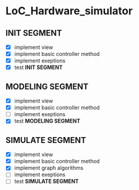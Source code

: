 # LoC_Hardware_simulator

## INIT SEGMENT
- [x] implement view
- [x] implement basic controller method
- [x] implement exeptions
- [x] test **INIT SEGMENT**

## MODELING SEGMENT
- [x] implement view
- [x] implement basic controller method
- [ ] implement exeptions
- [x] test **MODELING SEGMENT**

## SIMULATE SEGMENT
- [x] implement view
- [x] implement basic controller method
- [x] implement graph algorithms
- [ ] implement exeptions
- [ ] test **SIMULATE SEGMENT**

